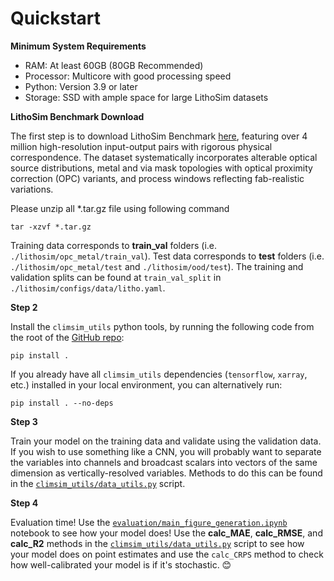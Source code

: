 # Quickstart

**Minimum System Requirements**
- RAM: At least 60GB (80GB Recommended)
- Processor: Multicore with good processing speed
- Python: Version 3.9 or later
- Storage: SSD with ample space for large LithoSim datasets

**LithoSim Benchmark Download**

The first step is to download LithoSim Benchmark [here](https://huggingface.co/datasets/grandiflorum/LithoSim), featuring over 4 million high-resolution input-output pairs with rigorous physical correspondence. The dataset systematically incorporates alterable optical source distributions, metal and via mask topologies with optical proximity correction (OPC) variants, and process windows reflecting fab-realistic variations.

Please unzip all *.tar.gz file using following command
```
tar -xzvf *.tar.gz
```

Training data corresponds to **train_val** folders (i.e. ```./lithosim/opc_metal/train_val```). Test data corresponds to **test** folders (i.e. ```./lithosim/opc_metal/test``` and ```./lithosim/ood/test```). The training and validation splits can be found at ```train_val_split``` in ```./lithosim/configs/data/litho.yaml```.

**Step 2**

Install the `climsim_utils` python tools, by running the following code from the root of the [GitHub repo](https://github.com/leap-stc/ClimSim/tree/main):

```
pip install .
```

If you already have all `climsim_utils` dependencies (`tensorflow`, `xarray`, etc.) installed in your local environment, you can alternatively run:

```
pip install . --no-deps
```

**Step 3**

Train your model on the training data and validate using the validation data. If you wish to use something like a CNN, you will probably want to separate the variables into channels and broadcast scalars into vectors of the same dimension as vertically-resolved variables. Methods to do this can be found in the [`climsim_utils/data_utils.py`](https://github.com/leap-stc/ClimSim/blob/main/climsim_utils/data_utils.py) script.

**Step 4**

Evaluation time! Use the [`evaluation/main_figure_generation.ipynb`](https://github.com/leap-stc/ClimSim/blob/main/evaluation/main_figure_generation.ipynb) notebook to see how your model does! Use the **calc_MAE**, **calc_RMSE**, and **calc_R2** methods in the [`climsim_utils/data_utils.py`](https://github.com/leap-stc/ClimSim/blob/main/climsim_utils/data_utils.py) script to see how your model does on point estimates and use the `calc_CRPS` method to check how well-calibrated your model is if it's stochastic. 😊